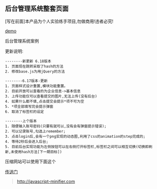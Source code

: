 后台管理系统整套页面
---

[写在前面]本产品为个人实验练手项目,勿做商用!违者必究!


[demo](https://charlesmoone.github.io/ManagerSystem/)

后台管理系统案例

更新说明:

    --------新更新 6.18版本
    1. 页面现在跳转采取了hash的方法
    2. 修改base.js为用jQuery的方法

    --------6.17版本-更新
    1. 页面样式设计重置,模块功能重置。
    2. 目前开放可以查看的为企业信息->基本信息
    3. 上传功能仅可以查看提交的图片,无法上传(没有后台)
    4. 如果什么都不填,点击提交会提示*项不可为空
    5. *项全部填写完会提示弹窗
    6. 取消了标签栏的设定

    --------上个版本
    1. 随便输入账号密码(只要有就可以,没有会有弹窗提示错误);
    2. 可以记录账号,勾选上remember;
    3. 点击login后,会有一个png实现的动态图,利用了css的animation的step完成的;
    4. 等待2秒后会进入后台;
    5. 目前后台实现功能为左侧按钮可以在右侧打开标签栏,标签栏之间可以相互切换(切换即刷新,未使用hash方法[下一期目标])

压缩网站可以使用下面这个

[传送门](http://javascript-minifier.com)
>http://javascript-minifier.com